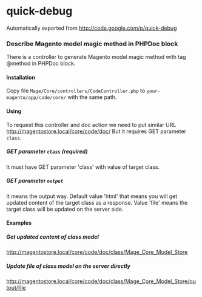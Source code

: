 # quick-debug
Automatically exported from http://code.google.com/p/quick-debug


### Describe Magento model magic method in PHPDoc block
There is a controller to generate Magento model magic method with tag @method in PHPDoc block.
#### Installation
Copy file `Mage/Core/controllers/CodeController.php` to `your-magento/app/code/core/` with the same path.

#### Using
To request this controller and doc action we need to put similar URL
http://magentostore.local/core/code/doc/
But it requires GET parameter `class`.
##### GET parameter `class` (required)
It must have GET parameter 'class' with value of target class.
##### GET parameter `output`
It means the output way. Default value 'html' that means you will get updated content of the target class as a response.
Value 'file' means the target class will be updated on the server side.

#### Examples
##### Get updated content of class model
http://magentostore.local/core/code/doc/class/Mage_Core_Model_Store

##### Update file of class model on the server directly
http://magentostore.local/core/code/doc/class/Mage_Core_Model_Store/output/file
